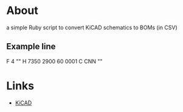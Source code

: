 About
=====

a simple Ruby script to convert KiCAD schematics to BOMs (in CSV)

Example line
------------
F 4 "<FIELD CONTENT>" H 7350 2900 60  0001 C CNN "<FIELD NAME>"

Links
=====
- [KiCAD](http://kicad.sourceforge.net/)